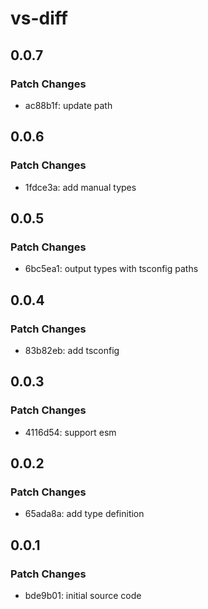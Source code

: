 # vs-diff

## 0.0.7

### Patch Changes

- ac88b1f: update path

## 0.0.6

### Patch Changes

- 1fdce3a: add manual types

## 0.0.5

### Patch Changes

- 6bc5ea1: output types with tsconfig paths

## 0.0.4

### Patch Changes

- 83b82eb: add tsconfig

## 0.0.3

### Patch Changes

- 4116d54: support esm

## 0.0.2

### Patch Changes

- 65ada8a: add type definition

## 0.0.1

### Patch Changes

- bde9b01: initial source code
